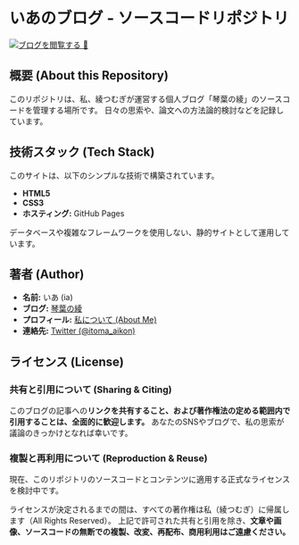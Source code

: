 # いあのブログ - ソースコードリポジトリ

[![ブログを閲覧する 🚀](https://img.shields.io/badge/Visit-My_Blog-007BFF?style=for-the-badge)](https://itoma-aikon.github.io/homepage/)

## 概要 (About this Repository)

このリポジトリは、私、綾つむぎが運営する個人ブログ「琴葉の綾」のソースコードを管理する場所です。
日々の思索や、論文への方法論的検討などを記録しています。

## 技術スタック (Tech Stack)

このサイトは、以下のシンプルな技術で構築されています。

*   **HTML5**
*   **CSS3**
*   **ホスティング:** GitHub Pages

データベースや複雑なフレームワークを使用しない、静的サイトとして運用しています。

## 著者 (Author)

*   **名前:** いあ (ia)
*   **ブログ:** [琴葉の綾](https://itoma-aikon.github.io/homepage/index.html)
*   **プロフィール:** [私について (About Me)](https://itoma-aikon.github.io/homepage/about.html)
*   **連絡先:** [Twitter (@itoma_aikon)](https://twitter.com/itoma_aikon)

## ライセンス (License)

### 共有と引用について (Sharing & Citing)

このブログの記事への**リンクを共有すること、および著作権法の定める範囲内で引用することは、全面的に歓迎します。**
あなたのSNSやブログで、私の思索が議論のきっかけとなれば幸いです。

### 複製と再利用について (Reproduction & Reuse)

現在、このリポジトリのソースコードとコンテンツに適用する正式なライセンスを検討中です。

ライセンスが決定されるまでの間は、すべての著作権は私（綾つむぎ）に帰属します（All Rights Reserved）。
上記で許可された共有と引用を除き、**文章や画像、ソースコードの無断での複製、改変、再配布、商用利用はご遠慮ください。**
